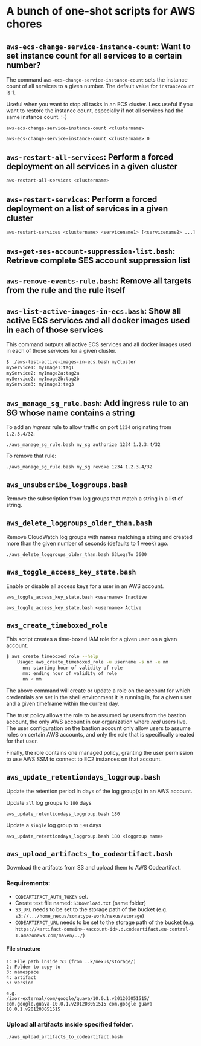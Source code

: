 # A bunch of one-shot scripts for AWS chores

## `aws-ecs-change-service-instance-count`: Want to set instance count for all services to a certain number?

The command `aws-ecs-change-service-instance-count` sets the instance count of all services to a given number. The default
value for `instancecount` is 1.

Useful when you want to stop all tasks in an ECS cluster. Less useful if you want to restore the instance count, especially if
not all services had the same instance count. :-)


```
aws-ecs-change-service-instance-count <clustername>
```

```
aws-ecs-change-service-instance-count <clustername> 0
```

## `aws-restart-all-services`: Perform a forced deployment on all services in a given cluster

```bash
aws-restart-all-services <clustername>
```

## `aws-restart-services`: Perform a forced deployment on a list of services in a given cluster

```bash
aws-restart-services <clustername> <servicename1> [<servicename2> ...]
```

## `aws-get-ses-account-suppression-list.bash`: Retrieve complete SES account suppression list

## `aws-remove-events-rule.bash`: Remove all targets from the rule and the rule itself

## `aws-list-active-images-in-ecs.bash`: Show all active ECS services and all docker images used in each of those services

This command outputs all active ECS services and all docker images used in each of those services for a given cluster.

```bash
$ ./aws-list-active-images-in-ecs.bash myCluster
myService1: myImage1:tag1
myService2: myImage2a:tag2a
myService2: myImage2b:tag2b
myService3: myImage3:tag3
```

## `aws_manage_sg_rule.bash`: Add ingress rule to an SG whose name contains a string

To add an _ingress_ rule to allow traffic on port `1234` originating from `1.2.3.4/32`:

```
./aws_manage_sg_rule.bash my_sg authorize 1234 1.2.3.4/32
```

To remove that rule:

```
./aws_manage_sg_rule.bash my_sg revoke 1234 1.2.3.4/32
```

## `aws_unsubscribe_loggroups.bash`

Remove the subscription from log groups that match a string in a list of string.

## `aws_delete_loggroups_older_than.bash`

Remove CloudWatch log groups with names matching a string and created more than
the given number of seconds (defaults to 1 week) ago.

```
./aws_delete_loggroups_older_than.bash S3LogsTo 3600
```

## `aws_toggle_access_key_state.bash`

Enable or disable all access keys for a user in an AWS account.

```
aws_toggle_access_key_state.bash <username> Inactive
```

```
aws_toggle_access_key_state.bash <username> Active
```

## `aws_create_timeboxed_role`

This script creates a time-boxed IAM role for a given user on a given account.

```bash
$ aws_create_timeboxed_role --help
    Usage: aws_create_timeboxed_role -u username -s nn -e mm
      nn: starting hour of validity of role
      mm: ending hour of validity of role
      nn < mm
```

The above command will create or update a role on the account for which credentials are set
in the shell environment it is running in, for a given user and a given timeframe within the
current day.

The trust policy allows the role to be assumed by users from the bastion account, the only
AWS account in our organization where _real_ users live. The user configuration on the
bastion account only allow users to assume roles on certain AWS accounts, and only the role
that is specifically created for that user.

Finally, the role contains one managed policy, granting the user permission to use AWS SSM
to connect to EC2 instances on that account.

## `aws_update_retentiondays_loggroup.bash`

Update the retention period in days of the log group(s) in an AWS account.

Update `all` log groups to `180` days
```
aws_update_retentiondays_loggroup.bash 180
```

Update a `single` log group to `180` days
```
aws_update_retentiondays_loggroup.bash 180 <loggroup name>
```

## `aws_upload_artifacts_to_codeartifact.bash`

Download the artifacts from S3 and upload them to AWS Codeartifact.

### Requirements:
* `CODEARTIFACT_AUTH_TOKEN` set.
* Create text file named: `S3Download.txt` (same folder)
* `S3_URL` needs to be set to the storage path of the bucket (e.g. `s3://.../home_nexus/sonatype-work/nexus/storage`)
* `CODEARTIFACT_URL` needs to be set to the storage path of the bucket (e.g. `https://<artifact-domain>-<account-id>.d.codeartifact.eu-central-1.amazonaws.com/maven/../`)

#### File structure

```
1: File path inside S3 (from ..k/nexus/storage/) 
2: Folder to copy to  
3: namespace
4: artifact
5: version

e.g.
/ixor-external/com/google/guava/10.0.1.v201203051515/ com.google.guava-10.0.1.v201203051515 com.google guava 10.0.1.v201203051515
```

### Upload all artifacts inside specified folder.

```
./aws_upload_artifacts_to_codeartifact.bash
```

